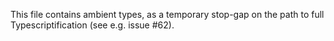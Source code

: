 This file contains ambient types, as a temporary stop-gap on the path to full Typescriptification (see e.g. issue #62).
